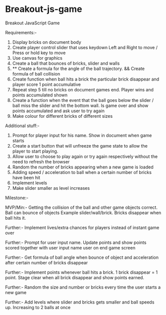 # Breakout-js-game

Breakout JavaScript Game

Requirements:-
1. Display bricks on document body
2. Create player control slider that uses keydown Left and Right to move / Press or hold key to move
3. Use canvas for graphics
4. Create a ball that bounces of bricks, slider and walls
5. ** Create a formula for the angle of the ball trajectory. && Create formula of ball collision
5. Create function when ball hits a brick the particular brick disappear and player score 1 point accumulative
6. Repeat step 5 till no bricks on document games end. Player wins and points accumulated shown
7. Create a function when the event that the ball goes below the slider / ball miss the slider and hit the bottom wall. Is game over and show points accumulated and ask user to try again
8. Make colour for different bricks of different sizes


Additional stuff:-
1. Prompt for player input for his name. Show in document when game starts
2. Create a start button that will unfreeze the game state to allow the player to start playing. 
3. Allow user to choose to play again or try again respectively without the need to refresh the browser
4. Random the number of bricks appearing when a new game is loaded
5. Adding speed / acceleration to ball when a certain number of bricks have been hit
6. Implement levels
7. Make slider smaller as level increases

Milestone:-

MVP/Min:- Getting the collision of the ball and other game objects correct. Ball can bounce of objects Example slider/wall/brick. Bricks disappear when ball hits it.

Further:- Implement lives/extra chances for players instead of instant game over

Further:- Prompt for user input name. Update points and show points scored together with user input name user on end game screen

Further:- Get formula of ball angle when bounce of object and acceleration after certain number of bricks disappear

Further:- Implement points whenever ball hits a brick. 1 brick disappear = 1 point. Stage clear when all brick disappear and show points earned.

Further:- Random the size and number or bricks every time the user starts a new game

Further:- Add levels where slider and bricks gets smaller and ball speeds up. Increasing to 2 balls at once
